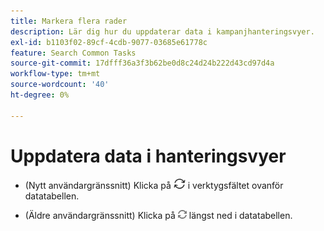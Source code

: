 ```yaml
---
title: Markera flera rader
description: Lär dig hur du uppdaterar data i kampanjhanteringsvyer.
exl-id: b1103f02-89cf-4cdb-9077-03685e61778c
feature: Search Common Tasks
source-git-commit: 17dfff36a3f3b62be0d8c24d24b222d43cd97d4a
workflow-type: tm+mt
source-wordcount: '40'
ht-degree: 0%

---
```


# Uppdatera data i hanteringsvyer

* (Nytt användargränssnitt) Klicka på ![Uppdatera](/help/search-social-commerce/assets/refresh-new.png) i verktygsfältet ovanför datatabellen.

* (Äldre användargränssnitt) Klicka på ![Uppdatera](/help/search-social-commerce/assets/refresh.png) längst ned i datatabellen.
